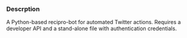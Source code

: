 ### Descrption

A Python-based recipro-bot for automated Twitter actions. Requires a developer API and a stand-alone file with authentication credentials.

